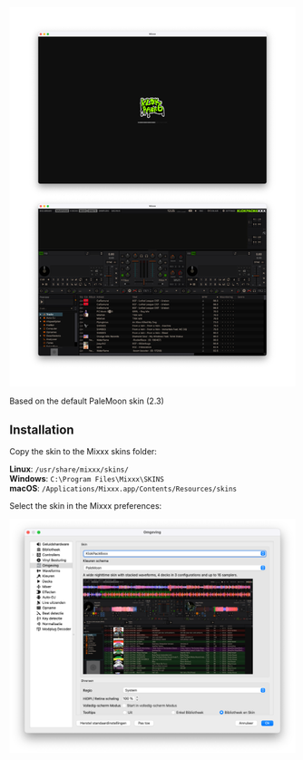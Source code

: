 ![banner showing the skin startup and 'idle' state](./readme-banner-vertical.png)

Based on the default PaleMoon skin (2.3)

## Installation

Copy the skin to the Mixxx skins folder:

**Linux**: `/usr/share/mixxx/skins/` <br>
**Windows**: `C:\Program Files\Mixxx\SKINS` <br>
**macOS**: `/Applications/Mixxx.app/Contents/Resources/skins`

Select the skin in the Mixxx preferences:


<img src="./settings.png" width="600" alt="how to select a skin">
